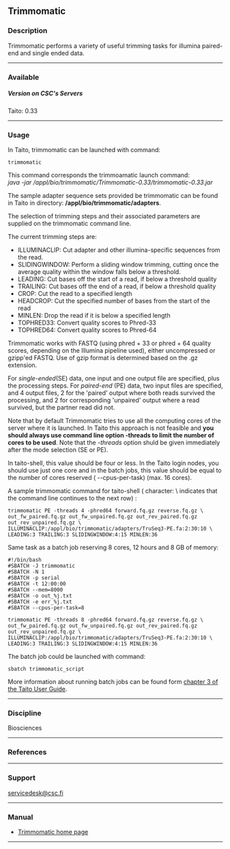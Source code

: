 ## Trimmomatic

### Description

Trimmomatic performs a variety of useful trimming tasks for illumina
paired-end and single ended data.

------------------------------------------------------------------------

### Available

##### Version on CSC's Servers

  
Taito: 0.33

------------------------------------------------------------------------

### Usage

In Taito, trimmomatic can be launched with command:

    trimmomatic

This command corresponds the trimmoamatic launch command:  
*java -jar /appl/bio/trimmomatic/Trimmomatic-0.33/trimmomatic-0.33.jar*

The sample adapter sequence sets provided be trimmomatic can be found in
Taito in directory: **/appl/bio/trimmomatic/adapters**.

The selection of trimming steps and their associated parameters are
supplied on the trimmomatic command line.

The current trimming steps are:

-   ILLUMINACLIP: Cut adapter and other illumina-specific sequences from
    the read.
-   SLIDINGWINDOW: Perform a sliding window trimming, cutting once the
    average quality within the window falls below a threshold.
-   LEADING: Cut bases off the start of a read, if below a threshold
    quality
-   TRAILING: Cut bases off the end of a read, if below a threshold
    quality
-   CROP: Cut the read to a specified length
-   HEADCROP: Cut the specified number of bases from the start of the
    read
-   MINLEN: Drop the read if it is below a specified length
-   TOPHRED33: Convert quality scores to Phred-33
-   TOPHRED64: Convert quality scores to Phred-64

Trimmomatic works with FASTQ (using phred + 33 or phred + 64 quality
scores, depending on the Illumina pipeline used), either uncompressed or
gzipp'ed FASTQ. Use of gzip format is determined based on the .gz
extension.

For *single-ended*(SE) data, one input and one output file are
specified, plus the processing steps. For *paired-end* (PE) data, two
input files are specified, and 4 output files, 2 for the 'paired' output
where both reads survived the processing, and 2 for corresponding
'unpaired' output where a read survived, but the partner read did not.

Note that by default Trimmomatic tries to use all the computing cores of
the server where it is launched. In Taito this approach is not feasible
and **you should always use command line option -threads to limit the
number of cores to be used**. Note that the *-threads* option shuld be
given immediately after the mode selection (SE or PE).

In taito-shell, this value should be four or less. In the Taito login
nodes, you should use just one core and in the batch jobs, this value
should be equal to the number of cores reserved ( --cpus-per-task) (max.
16 cores).

A sample trimmomatic command for taito-shell ( character: \\ indicates
that the command line continues to the next row) :

    trimmomatic PE -threads 4 -phred64 forward.fq.gz reverse.fq.gz \
    out_fw_paired.fq.gz out_fw_unpaired.fq.gz out_rev_paired.fq.gz out_rev_unpaired.fq.gz \
    ILLUMINACLIP:/appl/bio/trimmomatic/adapters/TruSeq3-PE.fa:2:30:10 \
    LEADING:3 TRAILING:3 SLIDINGWINDOW:4:15 MINLEN:36

Same task as a batch job reserving 8 cores, 12 hours and 8 GB of memory:

    #!/bin/bash
    #SBATCH -J trimmomatic
    #SBATCH -N 1
    #SBATCH -p serial
    #SBATCH -t 12:00:00
    #SBATCH --mem=8000
    #SBATCH -o out_%j.txt
    #SBATCH -e err_%j.txt
    #SBATCH --cpus-per-task=8

    trimmomatic PE -threads 8 -phred64 forward.fq.gz reverse.fq.gz \
    out_fw_paired.fq.gz out_fw_unpaired.fq.gz out_rev_paired.fq.gz out_rev_unpaired.fq.gz \
    ILLUMINACLIP:/appl/bio/trimmomatic/adapters/TruSeq3-PE.fa:2:30:10 \
    LEADING:3 TRAILING:3 SLIDINGWINDOW:4:15 MINLEN:36

The batch job could be launched with command:

    sbatch trimmomatic_script

More information about running batch jobs can be found form [chapter 3
of the Taito User Guide].

------------------------------------------------------------------------

### Discipline

Biosciences  

------------------------------------------------------------------------

### References

------------------------------------------------------------------------

### Support

servicedesk@csc.fi

------------------------------------------------------------------------

### Manual

-   [Trimmomatic home page]

------------------------------------------------------------------------

  [chapter 3 of the Taito User Guide]: https://research.csc.fi/taito-batch-jobs
  [Trimmomatic home page]: http://www.usadellab.org/cms/?page=trimmomatic
